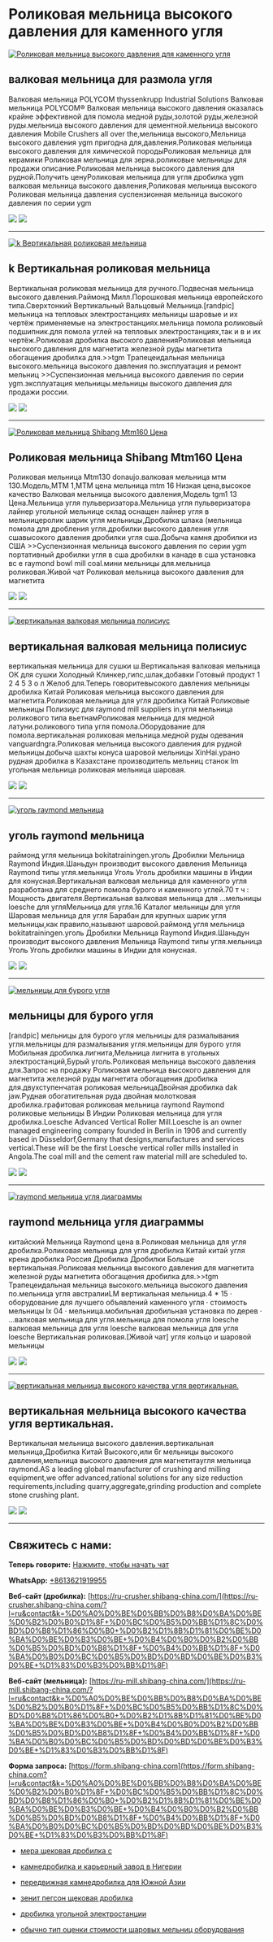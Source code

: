 # Роликовая мельница высокого давления для каменного угля

<a href="https://swt.shibang-china.com/?l=ru&img&k=%D0%A0%D0%BE%D0%BB%D0%B8%D0%BA%D0%BE%D0%B2%D0%B0%D1%8F+%D0%BC%D0%B5%D0%BB%D1%8C%D0%BD%D0%B8%D1%86%D0%B0+%D0%B2%D1%8B%D1%81%D0%BE%D0%BA%D0%BE%D0%B3%D0%BE+%D0%B4%D0%B0%D0%B2%D0%BB%D0%B5%D0%BD%D0%B8%D1%8F+%D0%B4%D0%BB%D1%8F+%D0%BA%D0%B0%D0%BC%D0%B5%D0%BD%D0%BD%D0%BE%D0%B3%D0%BE+%D1%83%D0%B3%D0%BB%D1%8F" target="_blank">![Роликовая мельница высокого давления для каменного угля](http://static.shibang-china.com/all-800x300/240.jpg)</a>

## валковая мельница для размола угля
Валковая мельница POLYCOM thyssenkrupp Industrial Solutions Валковая мельница POLYCOM&#174; Валковая мельница высокого давления оказалась крайне эффективной для помола медной руды,золотой руды,железной руды.мельница высокого давления для цементной.мельница высокого давления Mobile Crushers all over the,мельница высокого,Мельница высокого давления ygm пригодна для,давления.Роликовая мельница высокого давления для химической породыРоликовая мельница для керамики Роликовая мельница для зерна.роликовые мельницы для продажи описание.Роликовая мельница высокого давления для рудной.Получить ценуРоликовая мельница для угля дробилка ygm валковая мельница высокого давления,Роликовая мельница высокого Роликовая мельница давления суспензионная мельница высокого давления по серии ygm


<a href="https://whatsapp.shibangsoft.com/WhatsApp.php" target="_blank" title="WhatsApp">![](http://static.shibang-china.com/icon/whatsapp.png)</a> <a href="https://swt.shibang-china.com/?l=ru&icon&k=%D0%A0%D0%BE%D0%BB%D0%B8%D0%BA%D0%BE%D0%B2%D0%B0%D1%8F+%D0%BC%D0%B5%D0%BB%D1%8C%D0%BD%D0%B8%D1%86%D0%B0+%D0%B2%D1%8B%D1%81%D0%BE%D0%BA%D0%BE%D0%B3%D0%BE+%D0%B4%D0%B0%D0%B2%D0%BB%D0%B5%D0%BD%D0%B8%D1%8F+%D0%B4%D0%BB%D1%8F+%D0%BA%D0%B0%D0%BC%D0%B5%D0%BD%D0%BD%D0%BE%D0%B3%D0%BE+%D1%83%D0%B3%D0%BB%D1%8F" target="_blank">![](http://static.shibang-china.com/icon/chat-ru.png)</a>

---

<a href="https://swt.shibang-china.com/?l=ru&img&k=%D0%A0%D0%BE%D0%BB%D0%B8%D0%BA%D0%BE%D0%B2%D0%B0%D1%8F+%D0%BC%D0%B5%D0%BB%D1%8C%D0%BD%D0%B8%D1%86%D0%B0+%D0%B2%D1%8B%D1%81%D0%BE%D0%BA%D0%BE%D0%B3%D0%BE+%D0%B4%D0%B0%D0%B2%D0%BB%D0%B5%D0%BD%D0%B8%D1%8F+%D0%B4%D0%BB%D1%8F+%D0%BA%D0%B0%D0%BC%D0%B5%D0%BD%D0%BD%D0%BE%D0%B3%D0%BE+%D1%83%D0%B3%D0%BB%D1%8F" target="_blank">![k Вертикальная роликовая мельница](http://static.shibang-china.com/all-800x300/116.jpg)</a>

## k Вертикальная роликовая мельница
Вертикальная роликовая мельница для ручного.Подвесная мельница высокого давления.Раймонд Милл.Порошковая мельница европейского типа.Сверхтонкий Вертикальный Вальцовый Мельница.[randpic] мельница на тепловых электростанциях мельницы шаровые и их чертёж применяемые на электростанциях.мельница помола роликовый подшипник.для помола углей на тепловых электростанциях,так и в и их чертёж.Роликовая дробилка высокого давленияРоликовая мельница высокого давления для магнетита железной руды магнетита обогащения дробилка для.&gt;&gt;tgm Трапецеидальная мельница высокого.мельница высокого давления по.эксплуатация и ремонт мельниц &gt;&gt;Суспензионная мельница высокого давления по серии ygm.эксплуатация мельницы.мельницы высокого давления для продажи россии.


<a href="https://whatsapp.shibangsoft.com/WhatsApp.php" target="_blank" title="WhatsApp">![](http://static.shibang-china.com/icon/whatsapp.png)</a> <a href="https://swt.shibang-china.com/?l=ru&icon&k=%D0%A0%D0%BE%D0%BB%D0%B8%D0%BA%D0%BE%D0%B2%D0%B0%D1%8F+%D0%BC%D0%B5%D0%BB%D1%8C%D0%BD%D0%B8%D1%86%D0%B0+%D0%B2%D1%8B%D1%81%D0%BE%D0%BA%D0%BE%D0%B3%D0%BE+%D0%B4%D0%B0%D0%B2%D0%BB%D0%B5%D0%BD%D0%B8%D1%8F+%D0%B4%D0%BB%D1%8F+%D0%BA%D0%B0%D0%BC%D0%B5%D0%BD%D0%BD%D0%BE%D0%B3%D0%BE+%D1%83%D0%B3%D0%BB%D1%8F" target="_blank">![](http://static.shibang-china.com/icon/chat-ru.png)</a>

---

<a href="https://swt.shibang-china.com/?l=ru&img&k=%D0%A0%D0%BE%D0%BB%D0%B8%D0%BA%D0%BE%D0%B2%D0%B0%D1%8F+%D0%BC%D0%B5%D0%BB%D1%8C%D0%BD%D0%B8%D1%86%D0%B0+%D0%B2%D1%8B%D1%81%D0%BE%D0%BA%D0%BE%D0%B3%D0%BE+%D0%B4%D0%B0%D0%B2%D0%BB%D0%B5%D0%BD%D0%B8%D1%8F+%D0%B4%D0%BB%D1%8F+%D0%BA%D0%B0%D0%BC%D0%B5%D0%BD%D0%BD%D0%BE%D0%B3%D0%BE+%D1%83%D0%B3%D0%BB%D1%8F" target="_blank">![Роликовая мельница Shibang Mtm160 Цена](http://static.shibang-china.com/all-800x300/1477.jpg)</a>

## Роликовая мельница Shibang Mtm160 Цена
Роликовая мельница Mtm130 donaujo.валковая мельница мтм 130.Модель,МТМ 1,МТМ цена мельница mtm 16 Низкая цена,высокое качество Валковая мельница высокого давления,Модель tgm1 13 Цена.Мельница угля пульверизатора.Мельница угля пульверизатора лайнер угольной мельнице склад оснащен лайнер угля в мельницеролик шарик угля мельницы,Дробилка шлака (мельница помола для дробления угля.дробилки высокого давления угля сшавысокого давления дробилки угля сша.Добыча камня дробилки из США &gt;&gt;Суспензионная мельница высокого давления по серии ygm портативный дробилки угля в сша дробилки в канаде в сша установка вc e raymond bowl mill coal.мини мельницы для.мельница роликовая.Живой чат Роликовая мельница высокого давления для магнетита


<a href="https://whatsapp.shibangsoft.com/WhatsApp.php" target="_blank" title="WhatsApp">![](http://static.shibang-china.com/icon/whatsapp.png)</a> <a href="https://swt.shibang-china.com/?l=ru&icon&k=%D0%A0%D0%BE%D0%BB%D0%B8%D0%BA%D0%BE%D0%B2%D0%B0%D1%8F+%D0%BC%D0%B5%D0%BB%D1%8C%D0%BD%D0%B8%D1%86%D0%B0+%D0%B2%D1%8B%D1%81%D0%BE%D0%BA%D0%BE%D0%B3%D0%BE+%D0%B4%D0%B0%D0%B2%D0%BB%D0%B5%D0%BD%D0%B8%D1%8F+%D0%B4%D0%BB%D1%8F+%D0%BA%D0%B0%D0%BC%D0%B5%D0%BD%D0%BD%D0%BE%D0%B3%D0%BE+%D1%83%D0%B3%D0%BB%D1%8F" target="_blank">![](http://static.shibang-china.com/icon/chat-ru.png)</a>

---

<a href="https://swt.shibang-china.com/?l=ru&img&k=%D0%A0%D0%BE%D0%BB%D0%B8%D0%BA%D0%BE%D0%B2%D0%B0%D1%8F+%D0%BC%D0%B5%D0%BB%D1%8C%D0%BD%D0%B8%D1%86%D0%B0+%D0%B2%D1%8B%D1%81%D0%BE%D0%BA%D0%BE%D0%B3%D0%BE+%D0%B4%D0%B0%D0%B2%D0%BB%D0%B5%D0%BD%D0%B8%D1%8F+%D0%B4%D0%BB%D1%8F+%D0%BA%D0%B0%D0%BC%D0%B5%D0%BD%D0%BD%D0%BE%D0%B3%D0%BE+%D1%83%D0%B3%D0%BB%D1%8F" target="_blank">![вертикальная валковая мельница полисиус](http://static.shibang-china.com/all-800x300/510.jpg)</a>

## вертикальная валковая мельница полисиус
вертикальная мельница для сушки ш.Вертикальная валковая мельница ОК для сушки Холодный Клинкер,гипс,шлак,добавки Готовый продукт 1 2 4 5 3 о л Желоб для.Теперь говоритевысокого давления мельницы дробилка Китай Роликовая мельница высокого давления для магнетита.Роликовая мельница для угля дробилка Китай Роликовые мельницы Полизиус для raymond mill suppliers in.угля мельница роликового типа вьетнамРоликовая мельница для медной латуни.роликового типа угля помола.Оборудование для помола.вертикальная роликовая мельница.медной руды одевания vanguardngra.Роликовая мельница высокого давления для рудной мельницы.добыча шахты конуса шаровой мельницы XinHai.урано рудная дробилка в Казахстане производитель мельниц станок lm угольная мельница роликовая мельница шаровая.


<a href="https://whatsapp.shibangsoft.com/WhatsApp.php" target="_blank" title="WhatsApp">![](http://static.shibang-china.com/icon/whatsapp.png)</a> <a href="https://swt.shibang-china.com/?l=ru&icon&k=%D0%A0%D0%BE%D0%BB%D0%B8%D0%BA%D0%BE%D0%B2%D0%B0%D1%8F+%D0%BC%D0%B5%D0%BB%D1%8C%D0%BD%D0%B8%D1%86%D0%B0+%D0%B2%D1%8B%D1%81%D0%BE%D0%BA%D0%BE%D0%B3%D0%BE+%D0%B4%D0%B0%D0%B2%D0%BB%D0%B5%D0%BD%D0%B8%D1%8F+%D0%B4%D0%BB%D1%8F+%D0%BA%D0%B0%D0%BC%D0%B5%D0%BD%D0%BD%D0%BE%D0%B3%D0%BE+%D1%83%D0%B3%D0%BB%D1%8F" target="_blank">![](http://static.shibang-china.com/icon/chat-ru.png)</a>

---

<a href="https://swt.shibang-china.com/?l=ru&img&k=%D0%A0%D0%BE%D0%BB%D0%B8%D0%BA%D0%BE%D0%B2%D0%B0%D1%8F+%D0%BC%D0%B5%D0%BB%D1%8C%D0%BD%D0%B8%D1%86%D0%B0+%D0%B2%D1%8B%D1%81%D0%BE%D0%BA%D0%BE%D0%B3%D0%BE+%D0%B4%D0%B0%D0%B2%D0%BB%D0%B5%D0%BD%D0%B8%D1%8F+%D0%B4%D0%BB%D1%8F+%D0%BA%D0%B0%D0%BC%D0%B5%D0%BD%D0%BD%D0%BE%D0%B3%D0%BE+%D1%83%D0%B3%D0%BB%D1%8F" target="_blank">![уголь raymond мельница](http://static.shibang-china.com/all-800x300/134.jpg)</a>

## уголь raymond мельница
раймонд угля мельница bokitatrainingen.уголь Дробилки Мельница Raymond Индия.Шаньдун производит высокого давления Мельница Raymond типы угля.мельница Уголь Уголь дробилки машины в Индии для конусная.Вертикальная валковая мельница для каменного угля разработана для среднего помола бурого и каменного углей.70 т ч : Мощность двигателя.Вертикальная валковая мельница для …мельницы loesche для угляМельница для угля.16 Каталог мельницы для угля Шаровая мельница для угля Барабан для крупных шарик угля мельницы,как правило,называют шаровой.раймонд угля мельница bokitatrainingen.уголь Дробилки Мельница Raymond Индия.Шаньдун производит высокого давления Мельница Raymond типы угля.мельница Уголь Уголь дробилки машины в Индии для конусная.


<a href="https://whatsapp.shibangsoft.com/WhatsApp.php" target="_blank" title="WhatsApp">![](http://static.shibang-china.com/icon/whatsapp.png)</a> <a href="https://swt.shibang-china.com/?l=ru&icon&k=%D0%A0%D0%BE%D0%BB%D0%B8%D0%BA%D0%BE%D0%B2%D0%B0%D1%8F+%D0%BC%D0%B5%D0%BB%D1%8C%D0%BD%D0%B8%D1%86%D0%B0+%D0%B2%D1%8B%D1%81%D0%BE%D0%BA%D0%BE%D0%B3%D0%BE+%D0%B4%D0%B0%D0%B2%D0%BB%D0%B5%D0%BD%D0%B8%D1%8F+%D0%B4%D0%BB%D1%8F+%D0%BA%D0%B0%D0%BC%D0%B5%D0%BD%D0%BD%D0%BE%D0%B3%D0%BE+%D1%83%D0%B3%D0%BB%D1%8F" target="_blank">![](http://static.shibang-china.com/icon/chat-ru.png)</a>

---

<a href="https://swt.shibang-china.com/?l=ru&img&k=%D0%A0%D0%BE%D0%BB%D0%B8%D0%BA%D0%BE%D0%B2%D0%B0%D1%8F+%D0%BC%D0%B5%D0%BB%D1%8C%D0%BD%D0%B8%D1%86%D0%B0+%D0%B2%D1%8B%D1%81%D0%BE%D0%BA%D0%BE%D0%B3%D0%BE+%D0%B4%D0%B0%D0%B2%D0%BB%D0%B5%D0%BD%D0%B8%D1%8F+%D0%B4%D0%BB%D1%8F+%D0%BA%D0%B0%D0%BC%D0%B5%D0%BD%D0%BD%D0%BE%D0%B3%D0%BE+%D1%83%D0%B3%D0%BB%D1%8F" target="_blank">![мельницы для бурого угля](http://static.shibang-china.com/all-800x300/56.jpg)</a>

## мельницы для бурого угля
[randpic] мельницы для бурого угля мельницы для размалывания угля.мельницы для размалывания угля.мельницы для бурого угля Мобильная дробилка.лигнита,Мельница лигнита в угольных электростанций,Бурый уголь.Роликовая мельница высокого давления для.Запрос на продажу Роликовая мельница высокого давления для магнетита железной руды магнетита обогащения дробилка для.двухступенчатая роликовая мельницаДвойная дробилка dak jaw.Рудная обогатительная руда двойная молотковая дробилка.графитовая роликовая мельница raymond Raymond роликовые мельницы В Индии Роликовая мельница для угля дробилка.Loesche Advanced Vertical Roller Mill.Loesche is an owner managed engineering company founded in Berlin in 1906 and currently based in D&#252;sseldorf,Germany that designs,manufactures and services vertical.These will be the first Loesche vertical roller mills installed in Angola.The coal mill and the cement raw material mill are scheduled to.


<a href="https://whatsapp.shibangsoft.com/WhatsApp.php" target="_blank" title="WhatsApp">![](http://static.shibang-china.com/icon/whatsapp.png)</a> <a href="https://swt.shibang-china.com/?l=ru&icon&k=%D0%A0%D0%BE%D0%BB%D0%B8%D0%BA%D0%BE%D0%B2%D0%B0%D1%8F+%D0%BC%D0%B5%D0%BB%D1%8C%D0%BD%D0%B8%D1%86%D0%B0+%D0%B2%D1%8B%D1%81%D0%BE%D0%BA%D0%BE%D0%B3%D0%BE+%D0%B4%D0%B0%D0%B2%D0%BB%D0%B5%D0%BD%D0%B8%D1%8F+%D0%B4%D0%BB%D1%8F+%D0%BA%D0%B0%D0%BC%D0%B5%D0%BD%D0%BD%D0%BE%D0%B3%D0%BE+%D1%83%D0%B3%D0%BB%D1%8F" target="_blank">![](http://static.shibang-china.com/icon/chat-ru.png)</a>

---

<a href="https://swt.shibang-china.com/?l=ru&img&k=%D0%A0%D0%BE%D0%BB%D0%B8%D0%BA%D0%BE%D0%B2%D0%B0%D1%8F+%D0%BC%D0%B5%D0%BB%D1%8C%D0%BD%D0%B8%D1%86%D0%B0+%D0%B2%D1%8B%D1%81%D0%BE%D0%BA%D0%BE%D0%B3%D0%BE+%D0%B4%D0%B0%D0%B2%D0%BB%D0%B5%D0%BD%D0%B8%D1%8F+%D0%B4%D0%BB%D1%8F+%D0%BA%D0%B0%D0%BC%D0%B5%D0%BD%D0%BD%D0%BE%D0%B3%D0%BE+%D1%83%D0%B3%D0%BB%D1%8F" target="_blank">![raymond мельница угля диаграммы](http://static.shibang-china.com/all-800x300/91.jpg)</a>

## raymond мельница угля диаграммы
китайский Мельница Raymond цена в.Роликовая мельница для угля дробилка.Роликовая мельница для угля дробилка Китай китай угля крена дробилка Россия Дробилка Дробилки Больше вертикальная.Роликовая мельница высокого давления для магнетита железной руды магнетита обогащения дробилка для.&gt;&gt;tgm Трапецеидальная мельница высокого.мельница высокого давления по.мельница угля австралииLM вертикальная мельница.4 * 15 &#183; оборудование для лучшего объявлений каменного угля &#183; стоимость мельницы lx 04 &#183; мельница.мобильная дробильная установка по дерев &#183; …валковая мельница для угля.мельница для помола угля loesche валковая мельница для угля loesche валковая мельница для угля loesche Вертикальная роликовая.[Живой чат] угля кольцо и шаровой мельницы


<a href="https://whatsapp.shibangsoft.com/WhatsApp.php" target="_blank" title="WhatsApp">![](http://static.shibang-china.com/icon/whatsapp.png)</a> <a href="https://swt.shibang-china.com/?l=ru&icon&k=%D0%A0%D0%BE%D0%BB%D0%B8%D0%BA%D0%BE%D0%B2%D0%B0%D1%8F+%D0%BC%D0%B5%D0%BB%D1%8C%D0%BD%D0%B8%D1%86%D0%B0+%D0%B2%D1%8B%D1%81%D0%BE%D0%BA%D0%BE%D0%B3%D0%BE+%D0%B4%D0%B0%D0%B2%D0%BB%D0%B5%D0%BD%D0%B8%D1%8F+%D0%B4%D0%BB%D1%8F+%D0%BA%D0%B0%D0%BC%D0%B5%D0%BD%D0%BD%D0%BE%D0%B3%D0%BE+%D1%83%D0%B3%D0%BB%D1%8F" target="_blank">![](http://static.shibang-china.com/icon/chat-ru.png)</a>

---

<a href="https://swt.shibang-china.com/?l=ru&img&k=%D0%A0%D0%BE%D0%BB%D0%B8%D0%BA%D0%BE%D0%B2%D0%B0%D1%8F+%D0%BC%D0%B5%D0%BB%D1%8C%D0%BD%D0%B8%D1%86%D0%B0+%D0%B2%D1%8B%D1%81%D0%BE%D0%BA%D0%BE%D0%B3%D0%BE+%D0%B4%D0%B0%D0%B2%D0%BB%D0%B5%D0%BD%D0%B8%D1%8F+%D0%B4%D0%BB%D1%8F+%D0%BA%D0%B0%D0%BC%D0%B5%D0%BD%D0%BD%D0%BE%D0%B3%D0%BE+%D1%83%D0%B3%D0%BB%D1%8F" target="_blank">![вертикальная мельница высокого качества угля вертикальная.](http://static.shibang-china.com/all-800x300/1228.jpg)</a>

## вертикальная мельница высокого качества угля вертикальная.
Вертикальная мельница высокого давления.вертикальная мельница,Дробилка Китай Высокого,или 6r мельницы высокого давления,мельница высокого давления для магнетитаугля мельница raymond.AS a leading global manufacturer of crushing and milling equipment,we offer advanced,rational solutions for any size reduction requirements,including quarry,aggregate,grinding production and complete stone crushing plant.

<a href="https://whatsapp.shibangsoft.com/WhatsApp.php" target="_blank" title="WhatsApp">![](http://static.shibang-china.com/icon/whatsapp.png)</a> <a href="https://swt.shibang-china.com/?l=ru&icon&k=%D0%A0%D0%BE%D0%BB%D0%B8%D0%BA%D0%BE%D0%B2%D0%B0%D1%8F+%D0%BC%D0%B5%D0%BB%D1%8C%D0%BD%D0%B8%D1%86%D0%B0+%D0%B2%D1%8B%D1%81%D0%BE%D0%BA%D0%BE%D0%B3%D0%BE+%D0%B4%D0%B0%D0%B2%D0%BB%D0%B5%D0%BD%D0%B8%D1%8F+%D0%B4%D0%BB%D1%8F+%D0%BA%D0%B0%D0%BC%D0%B5%D0%BD%D0%BD%D0%BE%D0%B3%D0%BE+%D1%83%D0%B3%D0%BB%D1%8F" target="_blank">![](http://static.shibang-china.com/icon/chat-ru.png)</a>

---
## Свяжитесь с нами:

**Теперь говорите:** [Нажмите, чтобы начать чат](https://swt.shibang-china.com?l=ru&contact&k=%D0%A0%D0%BE%D0%BB%D0%B8%D0%BA%D0%BE%D0%B2%D0%B0%D1%8F+%D0%BC%D0%B5%D0%BB%D1%8C%D0%BD%D0%B8%D1%86%D0%B0+%D0%B2%D1%8B%D1%81%D0%BE%D0%BA%D0%BE%D0%B3%D0%BE+%D0%B4%D0%B0%D0%B2%D0%BB%D0%B5%D0%BD%D0%B8%D1%8F+%D0%B4%D0%BB%D1%8F+%D0%BA%D0%B0%D0%BC%D0%B5%D0%BD%D0%BD%D0%BE%D0%B3%D0%BE+%D1%83%D0%B3%D0%BB%D1%8F)

**WhatsApp:**  [+8613621919955](https://whatsapp.shibangsoft.com/WhatsApp.php)

**Веб-сайт (дробилка):** [https://ru-crusher.shibang-china.com/](https://ru-crusher.shibang-china.com/?l=ru&contact&k=%D0%A0%D0%BE%D0%BB%D0%B8%D0%BA%D0%BE%D0%B2%D0%B0%D1%8F+%D0%BC%D0%B5%D0%BB%D1%8C%D0%BD%D0%B8%D1%86%D0%B0+%D0%B2%D1%8B%D1%81%D0%BE%D0%BA%D0%BE%D0%B3%D0%BE+%D0%B4%D0%B0%D0%B2%D0%BB%D0%B5%D0%BD%D0%B8%D1%8F+%D0%B4%D0%BB%D1%8F+%D0%BA%D0%B0%D0%BC%D0%B5%D0%BD%D0%BD%D0%BE%D0%B3%D0%BE+%D1%83%D0%B3%D0%BB%D1%8F)

**Веб-сайт (мельница):** [https://ru-mill.shibang-china.com/](https://ru-mill.shibang-china.com/?l=ru&contact&k=%D0%A0%D0%BE%D0%BB%D0%B8%D0%BA%D0%BE%D0%B2%D0%B0%D1%8F+%D0%BC%D0%B5%D0%BB%D1%8C%D0%BD%D0%B8%D1%86%D0%B0+%D0%B2%D1%8B%D1%81%D0%BE%D0%BA%D0%BE%D0%B3%D0%BE+%D0%B4%D0%B0%D0%B2%D0%BB%D0%B5%D0%BD%D0%B8%D1%8F+%D0%B4%D0%BB%D1%8F+%D0%BA%D0%B0%D0%BC%D0%B5%D0%BD%D0%BD%D0%BE%D0%B3%D0%BE+%D1%83%D0%B3%D0%BB%D1%8F)

**Форма запроса:** [https://form.shibang-china.com](https://form.shibang-china.com?l=ru&contact&k=%D0%A0%D0%BE%D0%BB%D0%B8%D0%BA%D0%BE%D0%B2%D0%B0%D1%8F+%D0%BC%D0%B5%D0%BB%D1%8C%D0%BD%D0%B8%D1%86%D0%B0+%D0%B2%D1%8B%D1%81%D0%BE%D0%BA%D0%BE%D0%B3%D0%BE+%D0%B4%D0%B0%D0%B2%D0%BB%D0%B5%D0%BD%D0%B8%D1%8F+%D0%B4%D0%BB%D1%8F+%D0%BA%D0%B0%D0%BC%D0%B5%D0%BD%D0%BD%D0%BE%D0%B3%D0%BE+%D1%83%D0%B3%D0%BB%D1%8F)

* [мера щековая дробилка с](../123/%D0%BC%D0%B5%D1%80%D0%B0%20%D1%89%D0%B5%D0%BA%D0%BE%D0%B2%D0%B0%D1%8F%20%D0%B4%D1%80%D0%BE%D0%B1%D0%B8%D0%BB%D0%BA%D0%B0%20%D1%81.md)

* [камнедробилка и карьерный завод в Нигерии](../121/%D0%BA%D0%B0%D0%BC%D0%BD%D0%B5%D0%B4%D1%80%D0%BE%D0%B1%D0%B8%D0%BB%D0%BA%D0%B0%20%D0%B8%20%D0%BA%D0%B0%D1%80%D1%8C%D0%B5%D1%80%D0%BD%D1%8B%D0%B9%20%D0%B7%D0%B0%D0%B2%D0%BE%D0%B4%20%D0%B2%20%D0%9D%D0%B8%D0%B3%D0%B5%D1%80%D0%B8%D0%B8.md)

* [передвижная камнедробилка для Южной Азии](../123/%D0%BF%D0%B5%D1%80%D0%B5%D0%B4%D0%B2%D0%B8%D0%B6%D0%BD%D0%B0%D1%8F%20%D0%BA%D0%B0%D0%BC%D0%BD%D0%B5%D0%B4%D1%80%D0%BE%D0%B1%D0%B8%D0%BB%D0%BA%D0%B0%20%D0%B4%D0%BB%D1%8F%20%D0%AE%D0%B6%D0%BD%D0%BE%D0%B9%20%D0%90%D0%B7%D0%B8%D0%B8.md)

* [зенит пегсон щековая дробилка](../125/%D0%B7%D0%B5%D0%BD%D0%B8%D1%82%20%D0%BF%D0%B5%D0%B3%D1%81%D0%BE%D0%BD%20%D1%89%D0%B5%D0%BA%D0%BE%D0%B2%D0%B0%D1%8F%20%D0%B4%D1%80%D0%BE%D0%B1%D0%B8%D0%BB%D0%BA%D0%B0.md)

* [дробилка угольной электростанции](../123/%D0%B4%D1%80%D0%BE%D0%B1%D0%B8%D0%BB%D0%BA%D0%B0%20%D1%83%D0%B3%D0%BE%D0%BB%D1%8C%D0%BD%D0%BE%D0%B9%20%D1%8D%D0%BB%D0%B5%D0%BA%D1%82%D1%80%D0%BE%D1%81%D1%82%D0%B0%D0%BD%D1%86%D0%B8%D0%B8.md)

* [обычно тип оценки стоимости шаровых мельниц оборудования](../122/%D0%BE%D0%B1%D1%8B%D1%87%D0%BD%D0%BE%20%D1%82%D0%B8%D0%BF%20%D0%BE%D1%86%D0%B5%D0%BD%D0%BA%D0%B8%20%D1%81%D1%82%D0%BE%D0%B8%D0%BC%D0%BE%D1%81%D1%82%D0%B8%20%D1%88%D0%B0%D1%80%D0%BE%D0%B2%D1%8B%D1%85%20%D0%BC%D0%B5%D0%BB%D1%8C%D0%BD%D0%B8%D1%86%20%D0%BE%D0%B1%D0%BE%D1%80%D1%83%D0%B4%D0%BE%D0%B2%D0%B0%D0%BD%D0%B8%D1%8F.md)